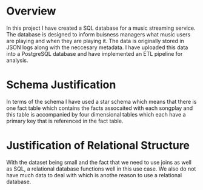 # Overview
In this project I have created a SQL database for a music streaming service. The database is designed to inform buisness managers what music users are playing and when they are playing it. The data is originally stored in JSON logs along with the neccesary metadata. I have uploaded this data into a PostgreSQL database and have implemented an ETL pipeline for analysis.

# Schema Justification
In terms of the schema I have used a star schema which means that there is one fact table which contains the facts assocaited with each songplay and this table is accompanied by four dimensional tables  which each have a primary key that is referenced in the fact table.

# Justification of Relational Structure
With the dataset being small and the fact that we need to use joins as well as SQL, a relational database functions well in this use case. We also do not have much data to deal with which is anothe reason to use a relational database. 